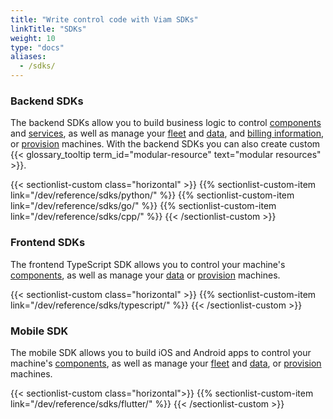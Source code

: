 ```yaml
---
title: "Write control code with Viam SDKs"
linkTitle: "SDKs"
weight: 10
type: "docs"
aliases:
  - /sdks/
---
```


### Backend SDKs

The backend SDKs allow you to build business logic to control [components](/dev/reference/apis/#component-apis) and [services](/dev/reference/apis/#service-apis), as well as manage your [fleet](/dev/reference/apis/fleet/) and [data](/dev/reference/apis/data-client/), and [billing information](/dev/reference/apis/billing-client/), or [provision](/manage/fleet/provision/setup/) machines.
With the backend SDKs you can also create custom {{< glossary_tooltip term_id="modular-resource" text="modular resources" >}}.

{{< sectionlist-custom class="horizontal" >}}
{{% sectionlist-custom-item link="/dev/reference/sdks/python/" %}}
{{% sectionlist-custom-item link="/dev/reference/sdks/go/" %}}
{{% sectionlist-custom-item link="/dev/reference/sdks/cpp/" %}}
{{< /sectionlist-custom >}}
<br>

### Frontend SDKs

The frontend TypeScript SDK allows you to control your machine's [components](/dev/reference/apis/#component-apis), as well as manage your [data](/dev/reference/apis/data-client/) or [provision](/manage/fleet/provision/setup/) machines.

{{< sectionlist-custom class="horizontal" >}}
{{% sectionlist-custom-item link="/dev/reference/sdks/typescript/" %}}
{{< /sectionlist-custom >}}
<br>

### Mobile SDK

The mobile SDK allows you to build iOS and Android apps to control your machine's [components](/dev/reference/apis/#component-apis), as well as manage your [fleet](/dev/reference/apis/fleet/) and [data](/dev/reference/apis/data-client/), or [provision](/manage/fleet/provision/setup/) machines.

{{< sectionlist-custom class="horizontal">}}
{{% sectionlist-custom-item link="/dev/reference/sdks/flutter/" %}}
{{< /sectionlist-custom >}}
<br>
